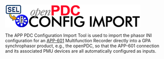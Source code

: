 ![Logo](APPPDCImporter-Logo.png)

The APP PDC Configuration Import Tool is used to import the phasor INI configuration for an [APP-601](https://appengineering.com/products) Multifunction Recorder directly into a GPA synchrophasor product, e.g., the openPDC, so that the APP-601 connection and its associated PMU devices are all automatically configured as inputs.
